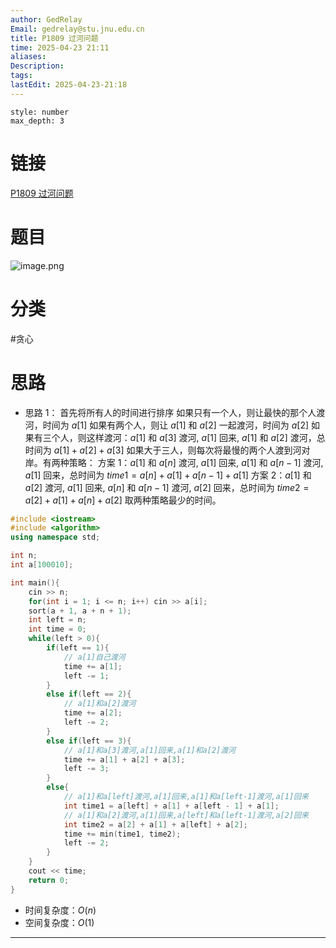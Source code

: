 ```yaml
---
author: GedRelay
Email: gedrelay@stu.jnu.edu.cn
title: P1809 过河问题
time: 2025-04-23 21:11
aliases: 
Description: 
tags: 
lastEdit: 2025-04-23-21:18
---
```


```toc
style: number
max_depth: 3
```

# 链接
[P1809 过河问题](https://www.luogu.com.cn/problem/P1809) 

# 题目
![image.png](https://ged-pic-bed.oss-cn-guangzhou.aliyuncs.com/img/202504232112924.png)


# 分类
#贪心 

# 思路
- 思路 1：
首先将所有人的时间进行排序
如果只有一个人，则让最快的那个人渡河，时间为 ${a\left[ 1 \right]  }$ 
如果有两个人，则让 ${a\left[ 1 \right]  }$ 和 ${a\left[ 2 \right]  }$ 一起渡河，时间为 ${a\left[ 2 \right]  }$ 
如果有三个人，则这样渡河：${a[1] }$ 和 ${a[3] }$ 渡河, ${a[1] }$ 回来, ${a[1] }$ 和 ${a[2] }$ 渡河，总时间为 ${a\left[ 1 \right] +a\left[ 2 \right] +a\left[ 3 \right]  }$ 
如果大于三人，则每次将最慢的两个人渡到河对岸。有两种策略：
方案 1：$a[1]$ 和 $a[n]$ 渡河, $a[1]$ 回来, $a[1]$ 和 $a[n-1]$ 渡河, $a[1]$ 回来，总时间为 ${time1=a[n] + a[1] + a[n - 1] + a[1] }$ 
方案 2：$a[1]$ 和 $a[2]$ 渡河, $a[1]$ 回来, $a[n]$ 和 $a[n-1]$ 渡河, $a[2]$ 回来，总时间为 ${time2 = a[2] + a[1] + a[n] + a[2] }$ 
取两种策略最少的时间。

```cpp
#include <iostream>
#include <algorithm>
using namespace std;

int n;
int a[100010];

int main(){
    cin >> n;
    for(int i = 1; i <= n; i++) cin >> a[i];
    sort(a + 1, a + n + 1);
    int left = n;
    int time = 0;
    while(left > 0){
        if(left == 1){
            // a[1]自己渡河
            time += a[1];
            left -= 1;
        }
        else if(left == 2){
            // a[1]和a[2]渡河
            time += a[2];
            left -= 2;
        }
        else if(left == 3){
            // a[1]和a[3]渡河,a[1]回来,a[1]和a[2]渡河
            time += a[1] + a[2] + a[3];
            left -= 3;
        }
        else{
            // a[1]和a[left]渡河,a[1]回来,a[1]和a[left-1]渡河,a[1]回来
            int time1 = a[left] + a[1] + a[left - 1] + a[1];
            // a[1]和a[2]渡河,a[1]回来,a[left]和a[left-1]渡河,a[2]回来
            int time2 = a[2] + a[1] + a[left] + a[2];
            time += min(time1, time2);
            left -= 2;
        }
    }
    cout << time;
    return 0;
}
```


- 时间复杂度：${O\left( n \right)  }$ 
- 空间复杂度：${O\left( 1 \right)  }$ 


---

